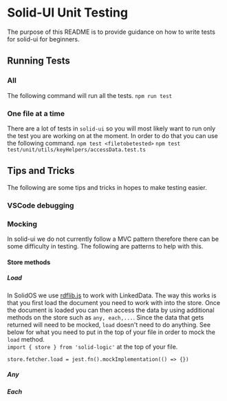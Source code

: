 # Solid-UI Unit Testing
The purpose of this README is to provide guidance on how to write tests for solid-ui for beginners.

## Running Tests

### All
The following command will run all the tests.
`npm run test`
### One file at a time
There are a lot of tests in `solid-ui` so you will most likely want to run only the test you are working on at the moment. In order to do that you can use the following command.
`npm test <filetobetested>`
`npm test test/unit/utils/keyHelpers/accessData.test.ts`

## Tips and Tricks
The following are some tips and tricks in hopes to make testing easier.

### VSCode debugging

### Mocking
In solid-ui we do not currently follow a MVC pattern therefore there can be some difficulty in testing. The following are patterns to help with this.
#### Store methods
##### Load
In SolidOS we use [rdflib.js](https://github.com/linkeddata/rdflib.js/) to work with LinkedData. The way this works is that you first load the document you need to work with into the store. Once the document is loaded you can then access the data by using additional methods on the store such as `any, each,...`. Since the data that gets returned will need to be mocked, `load` doesn't need to do anything. See below for what you need to put in the top of your file in order to mock the `load` method.  
`import { store } from 'solid-logic'` at the top of your file.

`store.fetcher.load = jest.fn().mockImplementation(() => {})`

##### Any

##### Each
